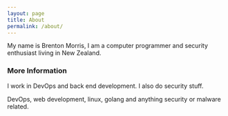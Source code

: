 ```yaml
---
layout: page
title: About
permalink: /about/
---
```


My name is Brenton Morris, I am a computer programmer and security enthusiast living in New Zealand.

### More Information

I work in DevOps and back end development. I also do security stuff.

DevOps, web development, linux, golang and anything security or malware related.
